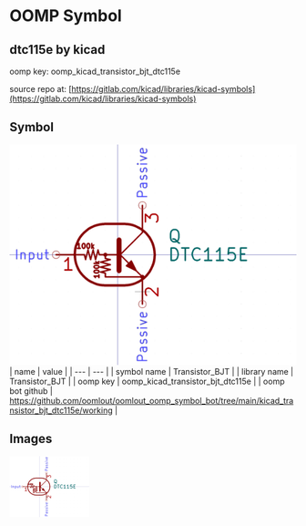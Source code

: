 # OOMP Symbol  
## dtc115e  by kicad  
  
oomp key: oomp_kicad_transistor_bjt_dtc115e  
  
source repo at: [https://gitlab.com/kicad/libraries/kicad-symbols](https://gitlab.com/kicad/libraries/kicad-symbols)  
## Symbol  
  
[![working.png](working_600.png)](working.png)  
| name | value | 
| --- | --- | 
| symbol name | Transistor_BJT | 
| library name | Transistor_BJT | 
| oomp key | oomp_kicad_transistor_bjt_dtc115e | 
| oomp bot github | https://github.com/oomlout/oomlout_oomp_symbol_bot/tree/main/kicad_transistor_bjt_dtc115e/working | 
## Images  
  
[![working.png](working_140.png)](working.png)  
